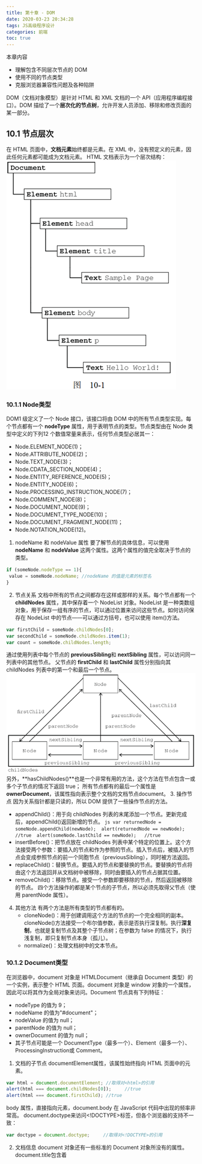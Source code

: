```yaml
---
title: 第十章 - DOM
date: 2020-03-23 20:34:28
tags: JS高级程序设计
categories: 前端
toc: true
---
```

本章内容 
- 理解包含不同层次节点的 DOM 
- 使用不同的节点类型 
- 克服浏览器兼容性问题及各种陷阱 

DOM（文档对象模型）是针对 HTML 和 XML 文档的一个 API（应用程序编程接口）。DOM 描绘了一个**层次化的节点树**，允许开发人员添加、移除和修改页面的某一部分。

## 10.1 节点层次 
在 HTML 页面中，**文档元素**始终都是<html>元素。在 XML 中，没有预定义的元素，因此任何元素都可能成为文档元素。 
HTML 文档表示为一个层次结构：
![DOM树](https://raw.githubusercontent.com/codingbylch/Figure_bed_for_blog/master/img_for_blog/20200323212317.png)

### 10.1.1 Node类型 
DOM1 级定义了一个 Node 接口，该接口将由 DOM 中的所有节点类型实现。每个节点都有一个 **nodeType** 属性，用于表明节点的类型。节点类型由在 Node 类型中定义的下列12 个数值常量来表示，任何节点类型必居其一： 
- Node.ELEMENT_NODE(1)； 
- Node.ATTRIBUTE_NODE(2)； 
- Node.TEXT_NODE(3)； 
- Node.CDATA_SECTION_NODE(4)； 
- Node.ENTITY_REFERENCE_NODE(5)； 
- Node.ENTITY_NODE(6)； 
- Node.PROCESSING_INSTRUCTION_NODE(7)； 
- Node.COMMENT_NODE(8)；
- Node.DOCUMENT_NODE(9)； 
- Node.DOCUMENT_TYPE_NODE(10)； 
- Node.DOCUMENT_FRAGMENT_NODE(11)； 
- Node.NOTATION_NODE(12)。

1. nodeName 和 nodeValue 属性
要了解节点的具体信息，可以使用 **nodeName** 和 **nodeValue** 这两个属性。这两个属性的值完全取决于节点的类型。
```js
if (someNode.nodeType == 1){ 
 value = someNode.nodeName; //nodeName 的值是元素的标签名 
} 
```
2. 节点关系
文档中所有的节点之间都存在这样或那样的关系。每个节点都有一个 **childNodes** 属性，其中保存着一个 NodeList 对象。NodeList 是一种类数组对象，用于保存一组有序的节点，可以通过位置来访问这些节点。如何访问保存在 NodeList 中的节点——可以通过方括号，也可以使用 item()方法。 
```js
var firstChild = someNode.childNodes[0]; 
var secondChild = someNode.childNodes.item(1); 
var count = someNode.childNodes.length; 
```
通过使用列表中每个节点的 **previousSibling**和 **nextSibling** 属性，可以访问同一列表中的其他节点。
父节点的 **firstChild** 和 **lastChild** 属性分别指向其 childNodes 列表中的第一个和最后一个节点。
![节点各个关系](https://raw.githubusercontent.com/codingbylch/Figure_bed_for_blog/master/img_for_blog/20200323214352.png)
另外，**hasChildNodes()**也是一个非常有用的方法，这个方法在节点包含一或多个子节点的情况下返回 true；
所有节点都有的最后一个属性是 **ownerDocument**，该属性指向表示整个文档的文档节点document。
3. 操作节点 
因为关系指针都是只读的，所以 DOM 提供了一些操作节点的方法。
   - appendChild()：用于向 childNodes 列表的末尾添加一个节点。更新完成后，appendChild()返回新增的节点。
    ```js
    var returnedNode = someNode.appendChild(newNode); 
    alert(returnedNode == newNode);         //true 
    alert(someNode.lastChild == newNode);   //true    
    ```
   - insertBefore()：把节点放在 childNodes 列表中某个特定的位置上。这个方法接受两个参数：要插入的节点和作为参照的节点。插入节点后，被插入的节点会变成参照节点的前一个同胞节点（previousSibling），同时被方法返回。
   - replaceChild()：替换节点。要插入的节点和要替换的节点。要替换的节点将由这个方法返回并从文档树中被移除，同时由要插入的节点占据其位置。
   - removeChild()：移除节点。接受一个参数即要移除的节点，然后返回被移除的节点。
四个方法操作的都是某个节点的子节点，所以必须先取得父节点（使用 parentNode 属性）。
4. 其他方法 
有两个方法是所有类型的节点都有的。
   - cloneNode()：用于创建调用这个方法的节点的一个完全相同的副本。cloneNode()方法接受一个布尔值参数，表示是否执行深复制。执行**深复制**，也就是复制节点及其整个子节点树；在参数为 false 的情况下，执行浅复制，即只复制节点本身（孤儿）。
   - normalize()：处理文档树中的文本节点。

### 10.1.2 Document类型 
在浏览器中，document 对象是 HTMLDocument（继承自 Document 类型）的一个实例，表示整个 HTML 页面。document 对象是 window 对象的一个属性，因此可以将其作为全局对象来访问。Document 节点具有下列特征：
- nodeType 的值为 9； 
- nodeName 的值为"#document"； 
- nodeValue 的值为 null； 
- parentNode 的值为 null； 
- ownerDocument 的值为 null； 
- 其子节点可能是一个 DocumentType（最多一个）、Element（最多一个）、ProcessingInstruction或 Comment。

1. 文档的子节点 
documentElement属性，该属性始终指向 HTML 页面中的<html>元素。
```js
var html = document.documentElement; //取得对<html>的引用 
alert(html === document.childNodes[0]);     //true 
alert(html === document.firstChild); //true
```
body 属性，直接指向<body>元素，document.body 在 JavaScript 代码中出现的频率非常高。
document.doctype来访问<!DOCTYPE>标签，但各个浏览器的支持不一致：
```js
var doctype = document.doctype;     //取得对<!DOCTYPE>的引用
```
2. 文档信息 
document 对象还有一些标准的 Document 对象所没有的属性。
document.title包含着<title>元素中的文本，修改 title 属性的值不会改变<title>元素。
对网页的请求有关的三个属性：URL、domain 和 referrer。
**URL** 属性：包含页面完整的 URL（即地址栏中显示的 URL）；
**domain** 属性：只包含页面的域名；
**referrer** 属性：保存着链接到当前页面的那个页面的 URL。
在这 3 个属性中，只有 domain 是可以设置的。能将这个属性设置为 URL 中不包含的域。
```js
//假设页面来自 p2p.wrox.com 域 
 
document.domain = "wrox.com"; // 成功 
 
document.domain = "nczonline.net";      // 出错！ 
```
可以通过设置相同的document.domain来解决不同子域的页面的相互访问。浏览器对 domain 属性还有一个限制，即如果域名一开始是“松散的”（loose），那么不能将它再设置为“紧绷的”（tight）。
```js
//假设页面来自于 p2p.wrox.com 域 
 
document.domain = "wrox.com";         //松散的（成功） 
 
document.domain = "p2p.wrox.com";     //紧绷的（出错！） 
```
3. 查找元素
getElementById()和 getElementsByTagName()。 
第一个方法，getElementById()，接收一个参数：要取得的*元素的 ID*。
另一个常用于取得元素引用的方法是 getElementsByTagName()。这个方法接受一个参数，即要取得*元素的标签名*，而返回的是包含零或多个元素的 NodeList。在 HTML 文档中，这个方法会返回一个 HTMLCollection 对象，作为一个“动态”集合，该对象与NodeList 非常类似。
namedItem()使用这个方法可以通过元素的 name 特性取得集合中的项。
HTMLCollection 还支持按名称访问项，对命名的项也可以使用方括号语法来访问：
```js
var myImage = images["myImage"]; 
```
要想取得文档中的**所有元素**，可以向 getElementsByTagName()中传入"*"。
getElementsByName()：这个方法会返回带有给定 name 特性的所有元素。最常使用 getElementsByName()方法的情况是取得单选按钮：
```js
<fieldset> 
    <legend>Which color do you prefer?</legend> 
    <ul> 
        <li><input type="radio" value="red" name="color" id="colorRed"> 
            <label for="colorRed">Red</label></li> 
        <li><input type="radio" value="green" name="color" id="colorGreen"> 
            <label for="colorGreen">Green</label></li> 
        <li><input type="radio" value="blue" name="color" id="colorBlue"> 
            <label for="colorBlue">Blue</label></li> 
    </ul> 
</fieldset> 
```
4. 特殊集合 
略。
5. DOM 一致性检测略。
6. 文档写入
write()、writeln()、open()和 close()。
**write()**和 **writeln()**方法都接受一个字符串参数，即要写入到输出流中的文本。write()会原样写入，而 writeln()则会在字符串的末尾添加一个换行符（\n）。在页面被加载的过程中，可以使用这两个方法向页面中动态地加入内容。此外，还可以使用 write()和 writeln()方法动态地包含外部资源，例如 JavaScript 文件等。如果在文档加载结束后再调用 document.write()，那么输出的内容将会重写整个页面。
方法 **open()**和 **close()**分别用于打开和关闭网页的输出流。

### 10.1.3 Element类型
除了 Document 类型之外，Element 类型就要算是 Web 编程中最常用的类型了。Element 类型用于表现 XML 或 HTML 元素，提供了对**元素标签名、子节点及特性**的访问。Element 节点具有以下特征： 
- nodeType 的值为 1； 
- nodeName 的值为元素的标签名； 
- nodeValue 的值为 null； 
- parentNode 可能是 Document 或 Element； 
- 其子节点可能是 Element、Text、Comment、ProcessingInstruction、CDATASection 或EntityReference。

```js
if (element.tagName == "div"){ //不能这样比较，很容易出错！ 
    //在此执行某些操作 
} 
 
if (element.tagName.toLowerCase() == "div"){ //这样最好（适用于任何文档） 
    //在此执行某些操作 
} 
```
1. HTML 元素
所有 HTML 元素都由 HTMLElement 类型表示，不是直接通过这个类型，也是通过它的子类型来表示。添加的这些属性分别对应于每个 HTML元素中都存在的下列标准特性。 
- id，元素在文档中的唯一标识符。 
- title，有关元素的附加说明信息，一般通过工具提示条显示出来。 
- lang，元素内容的语言代码，很少使用。 
- dir，语言的方向，值为"ltr"（left-to-right，从左至右）或"rtl"（right-to-left，从右至左），也很少使用。 
- className，与元素的 class特性对应，即为元素指定的 CSS 类。

元素中指定的所有信息，都可以通过下列 JavaScript 代码取得：
```js
var div = document.getElementById("myDiv"); 
alert(div.id); //"myDiv"" 
alert(div.className); //"bd" 
alert(div.title); //"Body text" 
alert(div.lang); //"en" 
alert(div.dir); //"ltr"
```

2. 取得特性
getAttribute()、setAttribute()和 removeAttribute()。
```js
var div = document.getElementById("myDiv"); 
alert(div.getAttribute("id"));         //"myDiv" 
alert(div.getAttribute("class"));      //"bd" 
alert(div.getAttribute("title"));      //"Body text" 
alert(div.getAttribute("lang"));       //"en" 
alert(div.getAttribute("dir"));        //"ltr" 
```
有两类特殊的特性，属性的值与通过 getAttribute()返回的值并不相同。
第一类特性就是 style，用于通过 CSS 为元素指定样式。在通过 getAttribute()访问时，返回的 style 特性值中包含的是 CSS 文本，而通过属性来访问它则会返回一个对象。
第二类与众不同的特性是 onclick 这样的事件处理程序。onclick 特性中包含的是 JavaScript 代码，如果通过 getAttribute()访问，则会返回相应代码的字符串。而在访问onclick 属性时，则会返回一个 JavaScript 函数。

3. 设置特性 
setAttribute()，这个方法接受两个参数：要设置的特性名和值。
通过 setAttribute()方法既可以操作 HTML 特性也可以操作自定义特性。通过这个方法设置的特性名会被统一转换为小写形式，即"ID"最终会变成"id"。 
```js
div.setAttribute("id", "someOtherId"); 
div.setAttribute("class", "ft"); 
```

发现这样看红宝书效率不高，暂停，略。